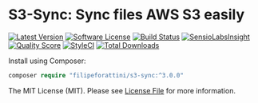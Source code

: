 # S3-Sync: Sync files AWS S3 easily

[![Latest Version](https://img.shields.io/github/release/fforattini/s3-sync.svg?style=flat-square)](https://github.com/filipeforattini/s3-sync/releases)
[![Software License](https://img.shields.io/badge/license-MIT-brightgreen.svg?style=flat-square)](LICENSE.md)
[![Build Status](https://img.shields.io/travis/filipeforattini/s3-sync/master.svg?style=flat-square)](https://travis-ci.org/filipeforattini/s3-sync)
[![SensioLabsInsight](https://img.shields.io/sensiolabs/i/3f243a38-a1c7-42f5-96c8-37526e807029.svg?style=flat-square)](https://insight.sensiolabs.com/projects/)
[![Quality Score](https://img.shields.io/scrutinizer/g/filipeforattini/s3-sync.svg?style=flat-square)](https://scrutinizer-ci.com/g/filipeforattini/s3-sync)
[![StyleCI](https://styleci.io/repos/30915528/shield)](https://styleci.io/repos/30915528)
[![Total Downloads](https://img.shields.io/packagist/dt/filipeforattini/s3-sync.svg?style=flat-square)](https://packagist.org/packages/filipeforattini/s3-sync)

Install using Composer:

```php
composer require "filipeforattini/s3-sync:^3.0.0"
```

The MIT License (MIT). Please see [License File](LICENSE.md) for more information.